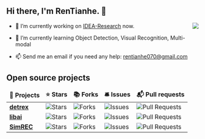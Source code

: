 
<h2> Hi there, I'm RenTianhe. 👋 </h2>
<img align="right" src="https://github-readme-stats.vercel.app/api?username=rentainhe&show_icons=true&icon_color=CE1D2D&text_color=718096&bg_color=ffffff&hide_title=true" />

- 🔭 I’m currently working on [IDEA-Research](https://github.com/IDEA-Research) now.

- 🌱 I’m currently learning Object Detection, Visual Recognition, Multi-modal

- 📫 Send me an email if you need any help: rentianhe070@gmail.com

<!--
**rentainhe/rentainhe** is a ✨ _special_ ✨ repository because its `README.md` (this file) appears on your GitHub profile.

Here are some ideas to get you started:

- 🔭 I’m currently working on MAC Lab in XMU
- 🌱 I’m currently learning Multi-modal, Object Detection and so on
- 👯 I’m looking to collaborate on ...
- 🤔 I’m looking for help with ...
- 💬 Ask me about ...
- 📫 How to reach me: ...
- 😄 Pronouns: ...
- ⚡ Fun fact: ...
-->

<h2>Open source projects</h2>
<table>
  <thead align="center">
    <tr border: none;>
      <td><b>🎁 Projects</b></td>
      <td><b>⭐ Stars</b></td>
      <td><b>📚 Forks</b></td>
      <td><b>🛎 Issues</b></td>
      <td><b>📬 Pull requests</b></td>
    </tr>
  </thead>
  <tbody>
    <tr>
      <td><a href="https://github.com/IDEA-Research/detrex"><b>detrex</b></a></td>
      <td><img alt="Stars" src="https://img.shields.io/github/stars/IDEA-Research/detrex?style=flat-square&labelColor=343b41"/></td>
      <td><img alt="Forks" src="https://img.shields.io/github/forks/IDEA-Research/detrex?style=flat-square&labelColor=343b41"/></td>
      <td><img alt="Issues" src="https://img.shields.io/github/issues/IDEA-Research/detrex?style=flat-square&labelColor=343b41"/></td>
      <td><img alt="Pull Requests" src="https://img.shields.io/github/issues-pr/IDEA-Research/detrex?style=flat-square&labelColor=343b41"/></td>
    </tr>
    <tr>
      <td><a href="https://github.com/Oneflow-Inc/libai"><b>libai</b></a></td>
      <td><img alt="Stars" src="https://img.shields.io/github/stars/Oneflow-Inc/libai?style=flat-square&labelColor=343b41"/></td>
      <td><img alt="Forks" src="https://img.shields.io/github/forks/Oneflow-Inc/libai?style=flat-square&labelColor=343b41"/></td>
      <td><img alt="Issues" src="https://img.shields.io/github/issues/Oneflow-Inc/libai?style=flat-square&labelColor=343b41"/></td>
      <td><img alt="Pull Requests" src="https://img.shields.io/github/issues-pr/Oneflow-Inc/libai?style=flat-square&labelColor=343b41"/></td>
    </tr>
    <tr>
      <td><a href="https://github.com/luogen1996/SimREC"><b>SimREC</b></a></td>
      <td><img alt="Stars" src="https://img.shields.io/github/stars/luogen1996/SimREC?style=flat-square&labelColor=343b41"/></td>
      <td><img alt="Forks" src="https://img.shields.io/github/forks/luogen1996/SimREC?style=flat-square&labelColor=343b41"/></td>
      <td><img alt="Issues" src="https://img.shields.io/github/issues/luogen1996/SimREC?style=flat-square&labelColor=343b41"/></td>
      <td><img alt="Pull Requests" src="https://img.shields.io/github/issues-pr/luogen1996/SimREC?style=flat-square&labelColor=343b41"/></td>
    </tr>
  </tbody>
</table>
